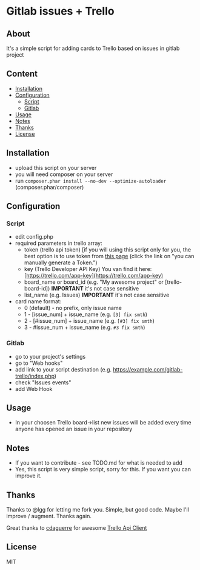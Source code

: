 # Gitlab issues + Trello

## About

It's a simple script for adding cards to Trello based on issues in gitlab project

## Content

* [Installation](#installation)
* [Configuration](#configuration)
    * [Script](#script)
    * [Gitlab](#gitlab)
* [Usage](#usage)
* [Notes](#notes)
* [Thanks](#thanks)
* [License](#license)

## Installation

* upload this script on your server
* you will need composer on your server
* run `composer.phar install --no-dev --optimize-autoloader` (composer.phar/composer)

## Configuration

### Script

* edit config.php
* required parameters in trello array:
    * token (trello api token) [if you will using this script only for you, the best option is to use token from [this page](https://trello.com/app-key) (click the link on "you can manually generate a Token.")
    * key (Trello Developer API Key) You van find it here: [https://trello.com/app-key](https://trello.com/app-key)
    * board_name or board_id (e.g. "My awesome project" or [trello-board-id]) **IMPORTANT** it's not case sensitive 
    * list_name (e.g. Issues) **IMPORTANT** it's not case sensitive
* card name format:
    * 0 (default) - no prefix, only issue name
    * 1 - [issue_num] + issue_name (e.g. `[3] fix smth`)
    * 2 - [#issue_num] + issue_name (e.g. `[#3] fix smth`)
    * 3 - #issue_num + issue_name (e.g. `#3 fix smth`)

### Gitlab

* go to your project's settings
* go to "Web hooks"
* add link to your script destination (e.g. https://example.com/gitlab-trello/index.php)
* check "Issues events"
* add Web Hook

## Usage

* In your choosen Trello board->list new issues will be added every time anyone has opened an issue in your repository

## Notes

* If you want to contribute - see TODO.md for what is needed to add
* Yes, this script is very simple script, sorry for this. If you want you can improve it.

## Thanks

Thanks to @lgg for letting me fork you. Simple, but good code. Maybe I'll improve / augment. Thanks again.

Great thanks to [cdaguerre](https://github.com/cdaguerre) for awesome [Trello Api Client](https://github.com/cdaguerre/php-trello-api)

## License
MIT
